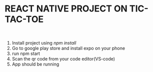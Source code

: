#####
<h1>REACT NATIVE PROJECT ON TIC-TAC-TOE</h1>

<br>
<ol>
    <li>Install project using <i>npm install</i>
    <li>Go to google play store and install expo on your phone</li>
    <li>run npm start</li>
    <li>Scan the qr code from your code editor(VS-code)</li>
    <li>App should be running</li>
</ol>
